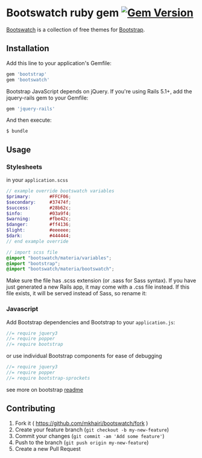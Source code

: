 # Bootswatch ruby gem [![Gem Version](https://badge.fury.io/rb/bootswatch.svg)](http://badge.fury.io/rb/bootswatch)

[Bootswatch](http://bootswatch.com/4-alpha/) is a collection of free themes for [Bootstrap](v4-alpha.getbootstrap.com). 

## Installation

Add this line to your application's Gemfile:

```ruby
gem 'bootstrap'
gem 'bootswatch'
```

Bootstrap JavaScript depends on jQuery. If you're using Rails 5.1+, add the jquery-rails gem to your Gemfile:
```ruby
gem 'jquery-rails'
```

And then execute:

    $ bundle

## Usage
### Stylesheets
in your ```application.scss```
```scss
// example override bootswatch variables
$primary:       #FFCF06;
$secondary:     #37474f;
$success:       #28b62c;
$info:          #03a9f4;
$warning:       #fbe42c;
$danger:        #ff4136;
$light:         #eeeeee;
$dark:          #444444;
// end example override

// import scss file
@import "bootswatch/materia/variables";
@import "bootstrap";
@import "bootswatch/materia/bootswatch";
```

Make sure the file has .scss extension (or .sass for Sass syntax). If you have just generated a new Rails app, it may come with a .css file instead. If this file exists, it will be served instead of Sass, so rename it:


### Javascript
Add Bootstrap dependencies and Bootstrap to your ```application.js```:
```js
//= require jquery3
//= require popper
//= require bootstrap
```
or  use individual Bootstrap components for ease of debugging
```js
//= require jquery3
//= require popper
//= require bootstrap-sprockets
```
see more on bootstrap [readme](https://github.com/twbs/bootstrap-rubygem)

## Contributing

1. Fork it ( https://github.com/mkhairi/bootswatch/fork )
2. Create your feature branch (`git checkout -b my-new-feature`)
3. Commit your changes (`git commit -am 'Add some feature'`)
4. Push to the branch (`git push origin my-new-feature`)
5. Create a new Pull Request
